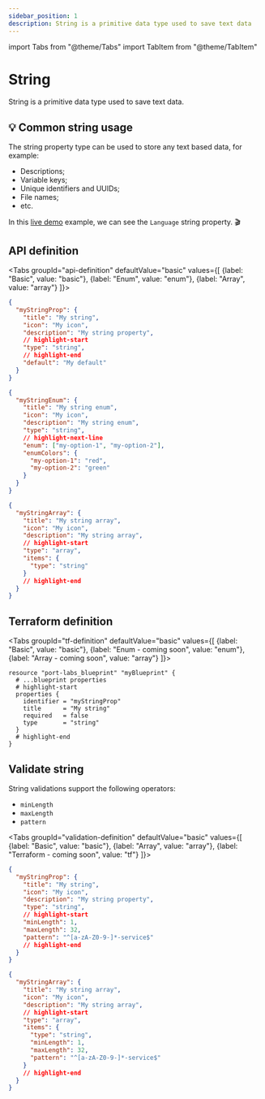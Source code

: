 ```yaml
---
sidebar_position: 1
description: String is a primitive data type used to save text data
---
```


import Tabs from "@theme/Tabs"
import TabItem from "@theme/TabItem"

# String

String is a primitive data type used to save text data.

## 💡 Common string usage

The string property type can be used to store any text based data, for example:

- Descriptions;
- Variable keys;
- Unique identifiers and UUIDs;
- File names;
- etc.

In this [live demo](https://demo.getport.io/services) example, we can see the `Language` string property. 🎬

## API definition

<Tabs groupId="api-definition" defaultValue="basic" values={[
{label: "Basic", value: "basic"},
{label: "Enum", value: "enum"},
{label: "Array", value: "array"}
]}>

<TabItem value="basic">

```json showLineNumbers
{
  "myStringProp": {
    "title": "My string",
    "icon": "My icon",
    "description": "My string property",
    // highlight-start
    "type": "string",
    // highlight-end
    "default": "My default"
  }
}
```

</TabItem>
<TabItem value="enum">

```json showLineNumbers
{
  "myStringEnum": {
    "title": "My string enum",
    "icon": "My icon",
    "description": "My string enum",
    "type": "string",
    // highlight-next-line
    "enum": ["my-option-1", "my-option-2"],
    "enumColors": {
      "my-option-1": "red",
      "my-option-2": "green"
    }
  }
}
```

</TabItem>
<TabItem value="array">

```json showLineNumbers
{
  "myStringArray": {
    "title": "My string array",
    "icon": "My icon",
    "description": "My string array",
    // highlight-start
    "type": "array",
    "items": {
      "type": "string"
    }
    // highlight-end
  }
}
```

</TabItem>
</Tabs>

## Terraform definition

<Tabs groupId="tf-definition" defaultValue="basic" values={[
{label: "Basic", value: "basic"},
{label: "Enum - coming soon", value: "enum"},
{label: "Array - coming soon", value: "array"}
]}>

<TabItem value="basic">

```hcl showLineNumbers
resource "port-labs_blueprint" "myBlueprint" {
  # ...blueprint properties
  # highlight-start
  properties {
    identifier = "myStringProp"
    title      = "My string"
    required   = false
    type       = "string"
  }
  # highlight-end
}
```

</TabItem>
</Tabs>

## Validate string

String validations support the following operators:

- `minLength`
- `maxLength`
- `pattern`

<Tabs groupId="validation-definition" defaultValue="basic" values={[
{label: "Basic", value: "basic"},
{label: "Array", value: "array"},
{label: "Terraform - coming soon", value: "tf"}
]}>

<TabItem value="basic">

```json showLineNumbers
{
  "myStringProp": {
    "title": "My string",
    "icon": "My icon",
    "description": "My string property",
    "type": "string",
    // highlight-start
    "minLength": 1,
    "maxLength": 32,
    "pattern": "^[a-zA-Z0-9-]*-service$"
    // highlight-end
  }
}
```

</TabItem>

<TabItem value="array">

```json showLineNumbers
{
  "myStringArray": {
    "title": "My string array",
    "icon": "My icon",
    "description": "My string array",
    // highlight-start
    "type": "array",
    "items": {
      "type": "string",
      "minLength": 1,
      "maxLength": 32,
      "pattern": "^[a-zA-Z0-9-]*-service$"
    }
    // highlight-end
  }
}
```

</TabItem>
</Tabs>
